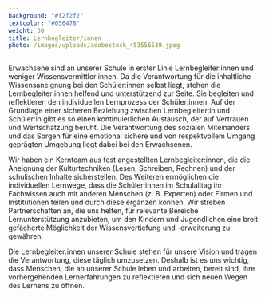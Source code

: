 ```yaml
---
background: "#f2f2f2"
textcolor: "#056478"
weight: 30
title: Lernbegleiter/innen
photo: /images/uploads/adobestock_453556539.jpeg
---
```

Erwachsene sind an unserer Schule in erster Linie Lernbegleiter:innen und weniger Wissensvermittler:innen. Da die Verantwortung für die inhaltliche Wissensaneignung bei den Schüler:innen selbst liegt, stehen die Lernbegleiter:innen helfend und unterstützend zur Seite. Sie begleiten und reflektieren den individuellen
Lernprozess der Schüler:innen. Auf der Grundlage einer sicheren Beziehung zwischen Lernbegleiter:in und Schüler:in gibt es so einen kontinuierlichen Austausch, der auf Vertrauen und Wertschätzung beruht. Die Verantwortung des sozialen Miteinanders und das Sorgen für eine emotional sichere und von respektvollem Umgang geprägten Umgebung liegt dabei bei den Erwachsenen.

Wir haben ein Kernteam aus fest angestellten Lernbegleiter:innen, die die Aneignung der Kulturtechniken (Lesen, Schreiben, Rechnen) und der schulischen Inhalte sicherstellen. Des Weiteren ermöglichen die individuellen Lernwege, dass die Schüler:innen im Schulalltag ihr Fachwissen auch mit anderen Menschen (z. B. Experten) oder Firmen und Institutionen teilen und durch diese ergänzen können.
Wir streben Partnerschaften an, die uns helfen, für relevante Bereiche Lernunterstützung anzubieten, um den Kindern und Jugendlichen eine breit gefächerte Möglichkeit der Wissensvertiefung und -erweiterung zu gewähren.

Die Lernbegleiter:innen unserer Schule stehen für unsere Vision und tragen die Verantwortung, diese täglich umzusetzen. Deshalb ist es uns wichtig, dass Menschen, die an unserer Schule leben und arbeiten, bereit sind, ihre vorhergehenden Lernerfahrungen zu reflektieren und sich neuen Wegen des Lernens zu öffnen.